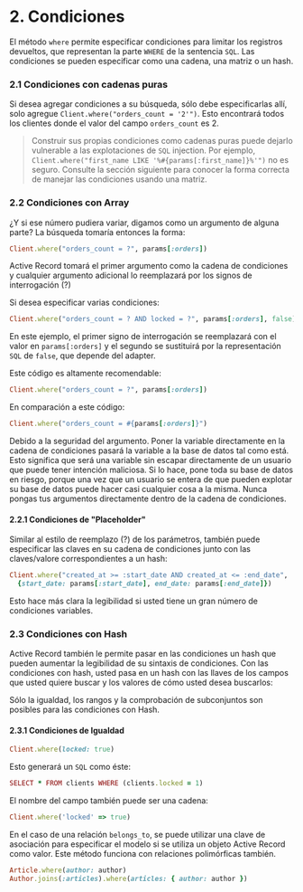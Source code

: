 # 2. Condiciones

El método `where` permite especificar condiciones para limitar los registros devueltos, que representan la parte `WHERE` de la sentencia `SQL`. Las condiciones se pueden especificar como una cadena, una matriz o un hash.



### 2.1 Condiciones con cadenas puras

Si desea agregar condiciones a su búsqueda, sólo debe especificarlas allí, solo agregue `Client.where("orders_count = '2'")`. Esto encontrará todos los clientes donde el valor del campo `orders_count` es 2.

> Construir sus propias condiciones como cadenas puras puede dejarlo vulnerable a las explotaciones de `SQL` injection. Por ejemplo, `Client.where("first_name LIKE '%#{params[:first_name]}%'")` no es seguro. Consulte la sección siguiente para conocer la forma correcta de manejar las condiciones usando una matriz.



### 2.2 Condiciones con Array

¿Y si ese número pudiera variar, digamos como un argumento de alguna parte? La búsqueda tomaría entonces la forma:

```ruby
Client.where("orders_count = ?", params[:orders])
```

Active Record tomará el primer argumento como la cadena de condiciones y cualquier argumento adicional lo reemplazará por los signos de interrogación \(?\)

Si desea especificar varias condiciones:

```ruby
Client.where("orders_count = ? AND locked = ?", params[:orders], false)
```

En este ejemplo, el primer signo de interrogación se reemplazará con el valor en `params[:orders]` y el segundo se sustituirá por la representación `SQL` de `false`, que depende del adapter.

Este código es altamente recomendable:

```ruby
Client.where("orders_count = ?", params[:orders])
```

En comparación a este código:

```ruby
Client.where("orders_count = #{params[:orders]}")
```

Debido a la seguridad del argumento. Poner la variable directamente en la cadena de condiciones pasará la variable a la base de datos tal como está. Esto significa que será una variable sin escapar directamente de un usuario que puede tener intención maliciosa. Si lo hace, pone toda su base de datos en riesgo, porque una vez que un usuario se entera de que pueden explotar su base de datos puede hacer casi cualquier cosa a la misma. Nunca pongas tus argumentos directamente dentro de la cadena de condiciones.

#### 2.2.1 Condiciones de "Placeholder"

Similar al estilo de reemplazo \(?\) de los parámetros, también puede especificar las claves en su cadena de condiciones junto con las claves/valore correspondientes a un hash:

```ruby
Client.where("created_at >= :start_date AND created_at <= :end_date",
  {start_date: params[:start_date], end_date: params[:end_date]})
```

Esto hace más clara la legibilidad si usted tiene un gran número de condiciones variables.



### 2.3 Condiciones con Hash

Active Record también le permite pasar en las condiciones un hash que pueden aumentar la legibilidad de su sintaxis de condiciones. Con las condiciones con hash, usted pasa en un hash con las llaves de los campos que usted quiere buscar y los valores de cómo usted desea buscarlos:

Sólo la igualdad, los rangos y la comprobación de subconjuntos son posibles para las condiciones con Hash.

#### 2.3.1 Condiciones de Igualdad

```ruby
Client.where(locked: true)
```

Esto generará un `SQL` como éste:

```ruby
SELECT * FROM clients WHERE (clients.locked = 1)
```

El nombre del campo también puede ser una cadena:

```ruby
Client.where('locked' => true)
```

En el caso de una relación `belongs_to`, se puede utilizar una clave de asociación para especificar el modelo si se utiliza un objeto Active Record como valor. Este método funciona con relaciones polimórficas también.

```ruby
Article.where(author: author)
Author.joins(:articles).where(articles: { author: author })
```

















